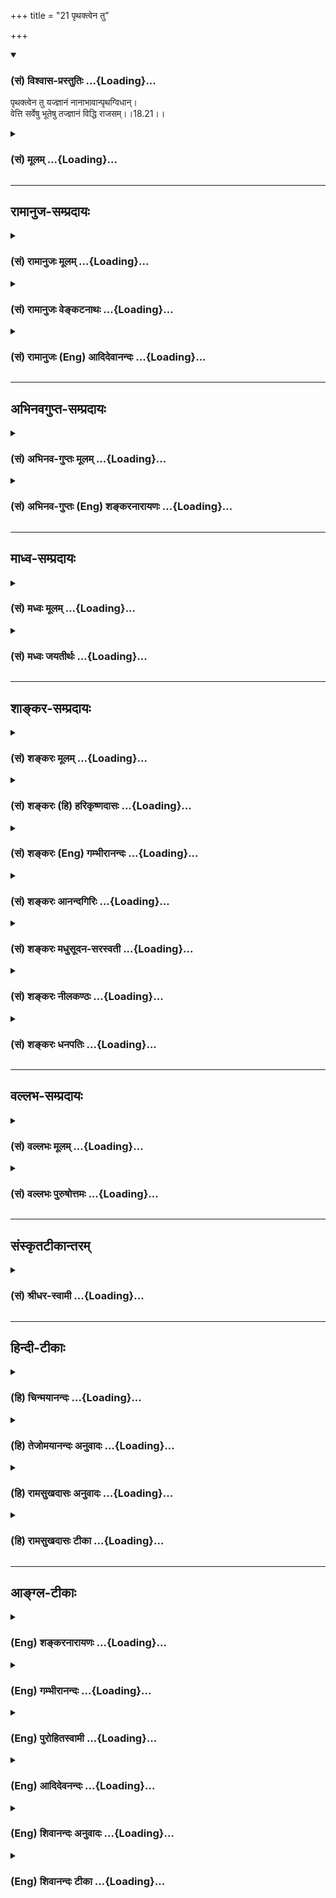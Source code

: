 +++
title = "21 पृथक्त्वेन तु"

+++
<div class="js_include" newlevelforh1="3" title="(सं) विश्वास-प्रस्तुतिः" unfilled url="/purANam/mahAbhAratam/06-bhIShma-parva/02-bhagavad-gItA-parva/saMskRtam/vishvAsa-prastutiH/18_moxa-saMnyAsa-yogaH/21_pRthaktvena_tu.md">
<details open><summary><h3>(सं) विश्वास-प्रस्तुतिः ...{Loading}...</h3></summary>

पृथक्त्वेन तु यज्ज्ञानं नानाभावान्पृथग्विधान्।  
वेत्ति सर्वेषु भूतेषु तज्ज्ञानं विद्धि राजसम्।।18.21।।
</details>
</div>
<div class="js_include collapsed" newlevelforh1="3" title="(सं) मूलम्" unfilled url="/purANam/mahAbhAratam/06-bhIShma-parva/02-bhagavad-gItA-parva/saMskRtam/mUlam/18_moxa-saMnyAsa-yogaH/21_pRthaktvena_tu.md">
<details><summary><h3>(सं) मूलम् ...{Loading}...</h3></summary>

पृथक्त्वेन तु यज्ज्ञानं नानाभावान्पृथग्विधान्।  
वेत्ति सर्वेषु भूतेषु तज्ज्ञानं विद्धि राजसम्।।18.21।।
</details>
</div>


_________________
## रामानुज-सम्प्रदायः
<div class="js_include collapsed" newlevelforh1="3" title="(सं) रामानुजः मूलम्" unfilled url="/purANam/mahAbhAratam/06-bhIShma-parva/02-bhagavad-gItA-parva/saMskRtam/rAmAnujaH/mUlam/18_moxa-saMnyAsa-yogaH/21_pRthaktvena_tu.md">
<details><summary><h3>(सं) रामानुजः मूलम् ...{Loading}...</h3></summary>

।।18.21।।**सर्वेषु भूतेषु** ब्राह्मणादिषु ब्राह्मणाद्याकार**पृथक्त्वेन**
आत्माख्यान् अपि **भावान् नाना**भूतान् सितदीर्घादिपृथक्त्वेन च
**पृथग्विधान्** फलादिसंयोगयोग्यान् कर्माधिकारवेलायां **यद् ज्ञानं वेत्ति
तत् ज्ञानं राजसं विद्धि।**

</details>
</div>
<div class="js_include collapsed" newlevelforh1="3" title="(सं) रामानुजः वेङ्कटनाथः" unfilled url="/purANam/mahAbhAratam/06-bhIShma-parva/02-bhagavad-gItA-parva/saMskRtam/rAmAnujaH/venkaTanAthaH/18_moxa-saMnyAsa-yogaH/21_pRthaktvena_tu.md">
<details><summary><h3>(सं) रामानुजः वेङ्कटनाथः ...{Loading}...</h3></summary>

  
  
।।18.21।। पृथक्त्वेन च पृथग्विधान् पृथक्त्वेन विशेषितानित्यर्थः।
पृथक्त्वादिशब्दानां
पुनरुक्तिपरिहारायाऽऽहब्राह्मणाद्याकारपृथक्त्वेनेतिसर्वेषु भूतेषु इति
विशिष्टानुवादः तत्रभावान् इति विशेष्यनिष्कर्ष
इत्यभिप्रायेणाऽऽहआत्माख्यानपि भावानिति। जातिभेदविशेष्यभेदगुणादिभेदपरतया
पृथक्त्वनानात्वपृथग्विधशब्दानामपुनरुक्तिः। उक्तव्यतिरेकपरतया
फलादिसंयोगयोग्यत्वोक्तिः। ज्ञानं वेत्तीति कर्तृत्वोपचारः।  
  

</details>
</div>
<div class="js_include collapsed" newlevelforh1="3" title="(सं) रामानुजः (Eng) आदिदेवानन्दः" unfilled url="/purANam/mahAbhAratam/06-bhIShma-parva/02-bhagavad-gItA-parva/saMskRtam/rAmAnujaH/english/AdidevAnandaH/18_moxa-saMnyAsa-yogaH/21_pRthaktvena_tu.md">
<details><summary><h3>(सं) रामानुजः (Eng) आदिदेवानन्दः ...{Loading}...</h3></summary>

18.21 Whatever knowledge perceives in Brahmana etc., at the time of
work, the entity known as the Atman as of diverse nature because the
bodies of those beings are tall or fair and are fit to attain the fruits
of work - know that knowledge to be Rajasika. The point is this: It is
not a condemnation of the plurality of Atman. The Atman, though
distinct, is uniform everywhere. The bodily attributes do not affect it.
The knowledge lacking this understanding is stigmatised as Rajasa.

</details>
</div>


_________________
## अभिनवगुप्त-सम्प्रदायः
<div class="js_include collapsed" newlevelforh1="3" title="(सं) अभिनव-गुप्तः मूलम्" unfilled url="/purANam/mahAbhAratam/06-bhIShma-parva/02-bhagavad-gItA-parva/saMskRtam/abhinava-guptaH/mUlam/18_moxa-saMnyAsa-yogaH/21_pRthaktvena_tu.md">
<details><summary><h3>(सं) अभिनव-गुप्तः मूलम् ...{Loading}...</h3></summary>

।।18.20 -- 18.22।। तत्र +++(S adds शरीरे after तत्र )+++ सर्वभूतेषु इत्यादिना
श्लोकत्रयेण ( श्लो.2022 ) ज्ञानकरणस्य त्रैरूप्यमुक्तम्। अत एव येन इति
तृतीया। इयता च ज्ञानकरणसामान्यस्य +++(,; N record an alternative reading
सामर्थ्यस्य for सामान्यस्य by saying सामर्थ्यस्येत्यन्यादर्शे )+++
स्वरूपमुक्तम्। नियतम् इत्यादिना श्लोकत्रयेण ( श्लो. 2325 ) कर्मणो
ज्ञेयकार्यरूपस्य द्वैविध्यम् मुक्तसंगः इत्यादिना श्लोकत्रयेण ( श्लो.
2628 ) तु कर्तुर्द्विरूपस्य संक्षेपेण स्वरूपम् करणविशेषस्य
स्वरूपभेदप्रतिपादनार्थ \[ प्रवृत्तिम् इत्यादिना श्लोकत्रयेण ( 3032 ) \]
बुद्धेस्त्रैविध्यं निरूपितम् +++(S -- विध्यमुपलक्षितम् )+++। तद्द्वारेण
करणान्तराणामपि त्रैविध्यमुपलक्षितम्। करणस्य तु इतिकर्तव्यतापेक्षित्वात्
इतिकर्तव्यतायाश्च धृत्यादिपञ्चकरूपत्वेऽपि; श्रद्धायाः पूर्वमुक्तत्वात्;
विविदिषाविविदिषयोश्च धृतिसुखाभ्यामाक्षेपात् तयोस्त्रैविध्यम् धृत्या यया
इत्यनेन \[ श्लोकत्रयेण ( 3335 ) \] सुखं त्विदानीम् इत्यनेन \[
श्लोकत्रयेण ( 3639 ) \] चोक्तम्। तदाह -- सर्वभूतेषु इत्यादि
समुदाहृतमित्यन्तम्। विभक्ततेषु; देवमनुष्यादितया। पृथक्त्वेन; इह मे
प्रीतिः इह मे द्वेषः इत्यादिबुद्ध्या। अहेतुकम्; कारणमविचार्यैव
अभिनिवेशावेशवशात् क्रोधरागादिग्रहणं यत् तत्तामसंज्ञम्।

</details>
</div>
<div class="js_include collapsed" newlevelforh1="3" title="(सं) अभिनव-गुप्तः (Eng) शङ्करनारायणः" unfilled url="/purANam/mahAbhAratam/06-bhIShma-parva/02-bhagavad-gItA-parva/saMskRtam/abhinava-guptaH/english/shankaranArAyaNaH/18_moxa-saMnyAsa-yogaH/21_pRthaktvena_tu.md">
<details><summary><h3>(सं) अभिनव-गुप्तः (Eng) शङ्करनारायणः ...{Loading}...</h3></summary>

18.21 See Comment under 18.22

</details>
</div>


_________________
## माध्व-सम्प्रदायः
<div class="js_include collapsed" newlevelforh1="3" title="(सं) मध्वः मूलम्" unfilled url="/purANam/mahAbhAratam/06-bhIShma-parva/02-bhagavad-gItA-parva/saMskRtam/madhvaH/mUlam/18_moxa-saMnyAsa-yogaH/21_pRthaktvena_tu.md">
<details><summary><h3>(सं) मध्वः मूलम् ...{Loading}...</h3></summary>

।।18.21।। Sri Madhvacharya did not comment on this sloka. ,

</details>
</div>
<div class="js_include collapsed" newlevelforh1="3" title="(सं) मध्वः जयतीर्थः" unfilled url="/purANam/mahAbhAratam/06-bhIShma-parva/02-bhagavad-gItA-parva/saMskRtam/madhvaH/jayatIrthaH/18_moxa-saMnyAsa-yogaH/21_pRthaktvena_tu.md">
<details><summary><h3>(सं) मध्वः जयतीर्थः ...{Loading}...</h3></summary>

।।18.21।। Sri Jayatirtha did not comment on this sloka.  
  

</details>
</div>


_________________
## शाङ्कर-सम्प्रदायः
<div class="js_include collapsed" newlevelforh1="3" title="(सं) शङ्करः मूलम्" unfilled url="/purANam/mahAbhAratam/06-bhIShma-parva/02-bhagavad-gItA-parva/saMskRtam/shankaraH/mUlam/18_moxa-saMnyAsa-yogaH/21_pRthaktvena_tu.md">
<details><summary><h3>(सं) शङ्करः मूलम् ...{Loading}...</h3></summary>

।।18.21।। --,**पृथक्त्वेन तु** भेदेन प्रतिशरीरम् अन्यत्वेन **यत् ज्ञानं
नानाभावान्** भिन्नान् आत्मनः **पृथग्विधान्** पृथक्प्रकारान्
भिन्नलक्षणान् इत्यर्थः; **वेत्ति** विजानाति यत् ज्ञानं **सर्वेषु
भूतेषु;** ज्ञानस्य कर्तृत्वासंभवात् येन ज्ञानेन वेत्ति इत्यर्थः; **तत्
ज्ञानं विद्धि राजसं** रजोगुणनिर्वृत्तम्।।

</details>
</div>
<div class="js_include collapsed" newlevelforh1="3" title="(सं) शङ्करः (हि) हरिकृष्णदासः" unfilled url="/purANam/mahAbhAratam/06-bhIShma-parva/02-bhagavad-gItA-parva/saMskRtam/shankaraH/hindI/harikRShNadAsaH/18_moxa-saMnyAsa-yogaH/21_pRthaktvena_tu.md">
<details><summary><h3>(सं) शङ्करः (हि) हरिकृष्णदासः ...{Loading}...</h3></summary>

।।18.21।। और जो ज्ञान; सम्पूर्ण भूतोंमें भिन्नभिन्न प्रकारके भिन्नभिन्न
भावोंको; आत्मासे अलग विलक्षण पृथक्रूपसे देखता है; अर्थात् प्रत्येक
शरीरमें अलगअलग अपनेसे दूसरा आत्मा समझता है; उस ज्ञानको तू राजस यानी
रजोगुणसे उत्पन्न हुआ जान। ज्ञानमें कर्तापन होना असम्भव है; इसलिये जो
ज्ञान देखता है इसका आशय यह है कि जिस ज्ञानके द्वारा मनुष्य देखता है।

</details>
</div>
<div class="js_include collapsed" newlevelforh1="3" title="(सं) शङ्करः (Eng) गम्भीरानन्दः" unfilled url="/purANam/mahAbhAratam/06-bhIShma-parva/02-bhagavad-gItA-parva/saMskRtam/shankaraH/english/gambhIrAnandaH/18_moxa-saMnyAsa-yogaH/21_pRthaktvena_tu.md">
<details><summary><h3>(सं) शङ्करः (Eng) गम्भीरानन्दः ...{Loading}...</h3></summary>

18.21 Tu, but; viddhi, know; tat, that; jnanam, knowledge; to be
rajasam, originating from rajas; yat, which; sarvesu bhutesu, amidst all
things; vetti, apprehends-since knowledge cannot be an agent of
hends-since knowledge cannot be an agent of action, therefore the
meaning implied is, 'that, knowledge৷৷.through which one
apprehends৷৷.'-; nana-bhavan, the different entities; prthagvidhan, of
various kinds, i.e., those possessing diverse characteristics and
different from oneself; prthakrvena, as distinct, as separate in each
body.

</details>
</div>
<div class="js_include collapsed" newlevelforh1="3" title="(सं) शङ्करः आनन्दगिरिः" unfilled url="/purANam/mahAbhAratam/06-bhIShma-parva/02-bhagavad-gItA-parva/saMskRtam/shankaraH/AnandagiriH/18_moxa-saMnyAsa-yogaH/21_pRthaktvena_tu.md">
<details><summary><h3>(सं) शङ्करः आनन्दगिरिः ...{Loading}...</h3></summary>

।।18.21।। द्वैतदर्शनान्यपि कानिचिद्भवन्ति सत्त्वनिर्वृत्तानि
सम्यञ्चीत्याशङ्क्याह -- **यानीति।** तेषामसम्यक्त्वे हेतुमाह --
**राजसानीति।** प्रतिदेहमन्यत्वेन भिन्नात्मनो येन ज्ञानेन जानाति
तज्ज्ञानं राजसमिति व्याचष्टे -- **भेदेनेति।** पृथक्त्वं पृथग्विधत्वं च
पुनरुक्तमित्याशङ्क्य हेतुहेतुमत्त्वेन विभागं विवक्षित्वाह --
**भिन्नेति।** ज्ञानस्य ज्ञानकर्तृत्वमयुक्तमित्याशङ्क्याह -- **येनेति।**

</details>
</div>
<div class="js_include collapsed" newlevelforh1="3" title="(सं) शङ्करः मधुसूदन-सरस्वती" unfilled url="/purANam/mahAbhAratam/06-bhIShma-parva/02-bhagavad-gItA-parva/saMskRtam/shankaraH/madhusUdana-sarasvatI/18_moxa-saMnyAsa-yogaH/21_pRthaktvena_tu.md">
<details><summary><h3>(सं) शङ्करः मधुसूदन-सरस्वती ...{Loading}...</h3></summary>

।।18.21।। पृथक्त्वेनेति। तुशब्दः प्रागुक्तसात्त्विकव्यतिरेकप्रदर्शनार्थः।
पृथक्त्वेन भेदेन स्थितेषु सर्वभूतेषु देहादिषु नानाभावान्
प्रतिदेहमन्यानात्मनः पृथग्विधान् सुखदुःखित्वादिरूपेण परस्परविलक्षणान्।
येन ज्ञानेन वेत्तीति वक्तव्ये यज्ज्ञानं वेत्तीति करणे
कर्तृत्वोपचारादेधांसि पचन्तीतिवत्कर्तुरहंकारस्य तद्वृत्त्यभेदाद्वा
तज्ज्ञानं विद्धि राजसमिति पुनर्ज्ञानपदमात्मभेदज्ञानं अनात्मभेदज्ञानं च
परामृशति। तेनात्मनां परस्परं भेदस्तेषामीश्वराद्भेदस्तेभ्य
ईश्वरादन्योन्यतश्चाचेतनवर्गस्य भेद इत्यनौपाधिकभेदपञ्चकज्ञानं
कुतार्किकाणां राजसमेवेत्यभिप्रायः।

</details>
</div>
<div class="js_include collapsed" newlevelforh1="3" title="(सं) शङ्करः नीलकण्ठः" unfilled url="/purANam/mahAbhAratam/06-bhIShma-parva/02-bhagavad-gItA-parva/saMskRtam/shankaraH/nIlakaNThaH/18_moxa-saMnyAsa-yogaH/21_pRthaktvena_tu.md">
<details><summary><h3>(सं) शङ्करः नीलकण्ठः ...{Loading}...</h3></summary>

।।18.21।। भेदज्ञाने राजसत्वमाह -- **पृथक्त्वेनेति।** यत्पृथक्त्वेन
भिन्नत्वेन। ज्ञानं तद्राजसमिति संबन्धः। ,पृथक्त्वेनेत्येतद्विवृणोति।
सर्वेषु भूतेषु पाञ्चभौतिकत्वेनाविशिष्टेषु नानाभावान्
सुरनरतिर्यक्स्थावरत्वभेदेन नानात्वानि। बहुवचनमत्यन्तभेदप्रदर्शनार्थम्।
पृथग्विधान् एकजातीयेष्वपि नरादिषु प्रत्येकं विभिन्नप्रकारान् यज्ज्ञानं
वेत्ति विषयीकरोतीति। येन ज्ञानेन वेत्तीति वक्तव्ये एधांसि
पचन्तीतिवद्यज्ज्ञानं वेत्तिति करणे कर्तृत्वोपचारो बोध्यः। तेनात्मनां
परस्परभेदस्तेषामीश्वराद्भेदस्तेभ्य ईश्वरादन्योन्यतश्च जडवर्गस्य भेद
इत्यनौपाधिकभेदपञ्चकज्ञानं कुतार्किकाणां राजसमेवेत्यभिप्रायः।

</details>
</div>
<div class="js_include collapsed" newlevelforh1="3" title="(सं) शङ्करः धनपतिः" unfilled url="/purANam/mahAbhAratam/06-bhIShma-parva/02-bhagavad-gItA-parva/saMskRtam/shankaraH/dhanapatiH/18_moxa-saMnyAsa-yogaH/21_pRthaktvena_tu.md">
<details><summary><h3>(सं) शङ्करः धनपतिः ...{Loading}...</h3></summary>

।।18.21।। एवमद्वैतवादिनां सात्त्विकमुपादेयमुक्त्वा तार्किकाणां तद्राजसं
हेयमाह -- पृथक्त्वेन त्विति। तुशब्दः
संसारोच्छत्तिहेतुभूतात्पूर्वोक्तात्सात्त्विकाज्ज्ञानात्तदुच्छत्त्यहेतुभूतस्य
प्रत्युत तत्कारणस्य वैलक्षण्यद्योतनार्थः। पृथक्त्वेन प्रतिशरीरमन्यत्वेन
हेतुना पृथग्विधान् भिन्नलक्षणान् नानाभावान् भिन्नात्मनः सर्वेषु भूतेषु
यज्ज्ञानं राजसं रजोनिर्वत्तं विद्धि। यत्पृथकत्वेन स्थितेषु भूतेष्विति तु
दूरान्वयदोषेणआध्याहारदोषेण च ग्रस्तत्वादाचार्यैरुपेक्षितम्।

</details>
</div>


_________________
## वल्लभ-सम्प्रदायः
<div class="js_include collapsed" newlevelforh1="3" title="(सं) वल्लभः मूलम्" unfilled url="/purANam/mahAbhAratam/06-bhIShma-parva/02-bhagavad-gItA-parva/saMskRtam/vallabhaH/mUlam/18_moxa-saMnyAsa-yogaH/21_pRthaktvena_tu.md">
<details><summary><h3>(सं) वल्लभः मूलम् ...{Loading}...</h3></summary>

।।18.21।। पृथक्त्वेनेति स्पष्टम्।

</details>
</div>
<div class="js_include collapsed" newlevelforh1="3" title="(सं) वल्लभः पुरुषोत्तमः" unfilled url="/purANam/mahAbhAratam/06-bhIShma-parva/02-bhagavad-gItA-parva/saMskRtam/vallabhaH/puruShottamaH/18_moxa-saMnyAsa-yogaH/21_pRthaktvena_tu.md">
<details><summary><h3>(सं) वल्लभः पुरुषोत्तमः ...{Loading}...</h3></summary>

  
  
।।18.21।। राजसमाह -- पृथक्त्वेनेति। ज्ञानस्य
सात्त्विकात्मकत्वाद्वक्ष्यमाणज्ञानस्य शब्दमात्रसाम्यज्ञापनाय तुशब्दः।
पृथक्त्वेन क्रीडामयैकराहित्येन तु नानाभावान् अनेकान् जीवान् पृथग्विधान्
नानाभिलाषरूपान् सुखिदुःखीत्यादिपशुपक्षिमनुजतृणस्तम्बादीन् सर्वेषु भूतेषु
येन पश्यति तज्ज्ञानं राजसं विक्षिप्तमानसात्मकं विद्धि।  
  

</details>
</div>


_________________
## संस्कृतटीकान्तरम्
<div class="js_include collapsed" newlevelforh1="3" title="(सं) श्रीधर-स्वामी" unfilled url="/purANam/mahAbhAratam/06-bhIShma-parva/02-bhagavad-gItA-parva/saMskRtam/shrIdhara-svAmI/18_moxa-saMnyAsa-yogaH/21_pRthaktvena_tu.md">
<details><summary><h3>(सं) श्रीधर-स्वामी ...{Loading}...</h3></summary>

।।18.21।। राजसं ज्ञानमाह **-- पृथक्त्वेनेति।** पृथक्त्वेन तु
यज्ज्ञानमित्यस्यैव विवरणं सर्वेषु भूतेषु देहेषु नानाभावान्वस्तुत
एवानेकान्क्षेत्रज्ञान् पृथग्विधान्सुखीदुःखीत्यादिरूपेण विलक्षणान् येन
ज्ञानेन वेत्ति तज्ज्ञानं राजसं विद्धि।

</details>
</div>


_________________
## हिन्दी-टीकाः
<div class="js_include collapsed" newlevelforh1="3" title="(हि) चिन्मयानन्दः" unfilled url="/purANam/mahAbhAratam/06-bhIShma-parva/02-bhagavad-gItA-parva/hindI/chinmayAnandaH/18_moxa-saMnyAsa-yogaH/21_pRthaktvena_tu.md">
<details><summary><h3>(हि) चिन्मयानन्दः ...{Loading}...</h3></summary>

।।18.21।। जब हम इन्द्रिय; मन और बुद्धि के माध्यम से जगत् का अवलोकन करते
हैं; तब; निसन्देह उसमें हमें असंख्य प्रकार के भेद दृष्टिगोचर होते हैं।
परन्तु जो वस्तु जिस रूप में दिखाई देती है; उसके उसी रूप को सत्य समझ लेना
अविवेक का लक्षण है। राजसी पुरुष का मन सदैव चंचल और अस्थिर रहने के कारण
वह कभी शान्त मन से विचार नहीं कर पाता और यही कारण है कि वह दृष्टिगोचर
भेद; जैसे वनस्पति; पशु; मनुष्य आदि को परस्पर सर्वथा भिन्न और सत्य मान
लेता है। ऐसे ज्ञान को राजस ज्ञान कहते हैं।

</details>
</div>
<div class="js_include collapsed" newlevelforh1="3" title="(हि) तेजोमयानन्दः अनुवादः" unfilled url="/purANam/mahAbhAratam/06-bhIShma-parva/02-bhagavad-gItA-parva/hindI/tejomayAnandaH/anuvAdaH/18_moxa-saMnyAsa-yogaH/21_pRthaktvena_tu.md">
<details><summary><h3>(हि) तेजोमयानन्दः अनुवादः ...{Loading}...</h3></summary>

।।18.21।। जिस ज्ञान के द्वारा मनुष्य समस्त भूतों में नाना भावों को
पृथक्-पृथक् जानता है, उस ज्ञान को तुम राजस जानो।।

</details>
</div>
<div class="js_include collapsed" newlevelforh1="3" title="(हि) रामसुखदासः अनुवादः" unfilled url="/purANam/mahAbhAratam/06-bhIShma-parva/02-bhagavad-gItA-parva/hindI/rAmasukhadAsaH/anuvAdaH/18_moxa-saMnyAsa-yogaH/21_pRthaktvena_tu.md">
<details><summary><h3>(हि) रामसुखदासः अनुवादः ...{Loading}...</h3></summary>

।।18.21।। परन्तु जो ज्ञान अर्थात् जिस ज्ञानके द्वारा मनुष्य सम्पूर्ण
प्राणियोंमें अलग-अलग अनेक भावोंको अलग-अलग रूपसे जानता है, उस ज्ञानको तुम
राजस समझो।

</details>
</div>
<div class="js_include collapsed" newlevelforh1="3" title="(हि) रामसुखदासः टीका" unfilled url="/purANam/mahAbhAratam/06-bhIShma-parva/02-bhagavad-gItA-parva/hindI/rAmasukhadAsaH/TIkA/18_moxa-saMnyAsa-yogaH/21_pRthaktvena_tu.md">
<details><summary><h3>(हि) रामसुखदासः टीका ...{Loading}...</h3></summary>

।।18.21।।***व्याख्या --***  **पृथक्त्वेन तु (टिप्पणी प₀ 904.1)
यज्ज्ञानं नानाभावान् पृथग्विधान् --** राजस ज्ञानमें राग की मुख्यता होती
है -- **रजो रागात्मकं विद्धि** (गीता 14। 7)। रागका यह नियम है कि वह
जिसमें आ जाता है; उसमें किसीके प्रति आसक्ति; प्रियता पैदा करा देता है और
किसीके प्रति द्वेष पैदा करा देता है। इस रागके कारण ही मनुष्य; देवता;
यक्षराक्षस; पशुपक्षी; कीटपतङ्ग; वृक्षलता आदि जितने भी चरअचर प्राणी हैं;
उन प्राणियोंकी विभिन्न आकृति; स्वभाव; नाम; रूप; गुण आदिको लेकर राजस
ज्ञानवाला मनुष्य उनमें रहनेवाली एक ही अविनाशी आत्माको तत्त्वसे अलगअलग
समझता है।**वेत्ति सर्वेषु भूतेषु तज्ज्ञानं विद्धि राजसम् --** इसी तरह
जिस ज्ञानसे मनुष्य अलगअलग शरीरोंमें अन्तःकरण; स्वभाव; इन्द्रियाँ; प्राण
आदिके सम्बन्धसे प्राणियोंको भी अलगअलग मानता है; वह ज्ञान राजस कहलाता है।
राजस ज्ञानमें जडचेतनका विवेक नहीं होता।  
  
***सम्बन्ध --***  अब तामस ज्ञानका वर्णन करते हैं।

</details>
</div>


_________________
## आङ्ग्ल-टीकाः
<div class="js_include collapsed" newlevelforh1="3" title="(Eng) शङ्करनारायणः" unfilled url="/purANam/mahAbhAratam/06-bhIShma-parva/02-bhagavad-gItA-parva/english/shankaranArAyaNaH/18_moxa-saMnyAsa-yogaH/21_pRthaktvena_tu.md">
<details><summary><h3>(Eng) शङ्करनारायणः ...{Loading}...</h3></summary>

18.21. That instrument-of-knowledge, by means of which one considers the
varied natures of different sorts in all beings as \[really\]
different-that is regarded to be of the Rajas (Strand).

</details>
</div>
<div class="js_include collapsed" newlevelforh1="3" title="(Eng) गम्भीरानन्दः" unfilled url="/purANam/mahAbhAratam/06-bhIShma-parva/02-bhagavad-gItA-parva/english/gambhIrAnandaH/18_moxa-saMnyAsa-yogaH/21_pRthaktvena_tu.md">
<details><summary><h3>(Eng) गम्भीरानन्दः ...{Loading}...</h3></summary>

18.21 But know that knowledge to be originating from rajas which, amidst
all things, apprehends the different entities of various kinds as
distinct \[As possessing distinct selves.\].

</details>
</div>
<div class="js_include collapsed" newlevelforh1="3" title="(Eng) पुरोहितस्वामी" unfilled url="/purANam/mahAbhAratam/06-bhIShma-parva/02-bhagavad-gItA-parva/english/purohitasvAmI/18_moxa-saMnyAsa-yogaH/21_pRthaktvena_tu.md">
<details><summary><h3>(Eng) पुरोहितस्वामी ...{Loading}...</h3></summary>

18.21 The knowledge which thinks of the manifold existence in all beings
as separate - that comes from Passion.

</details>
</div>
<div class="js_include collapsed" newlevelforh1="3" title="(Eng) आदिदेवनन्दः" unfilled url="/purANam/mahAbhAratam/06-bhIShma-parva/02-bhagavad-gItA-parva/english/AdidevanandaH/18_moxa-saMnyAsa-yogaH/21_pRthaktvena_tu.md">
<details><summary><h3>(Eng) आदिदेवनन्दः ...{Loading}...</h3></summary>

18.21 But that knowledge which sees all beings, by reason of their
individuality, as entities of distinct nature - know that knowledge to
be Rajasika.

</details>
</div>
<div class="js_include collapsed" newlevelforh1="3" title="(Eng) शिवानन्दः अनुवादः" unfilled url="/purANam/mahAbhAratam/06-bhIShma-parva/02-bhagavad-gItA-parva/english/shivAnandaH/anuvAdaH/18_moxa-saMnyAsa-yogaH/21_pRthaktvena_tu.md">
<details><summary><h3>(Eng) शिवानन्दः अनुवादः ...{Loading}...</h3></summary>

18.21 But that knowledge which sees in all beings various entities of
distinct kinds as different from one another know thou that knowledge to
be Rajasic.

</details>
</div>
<div class="js_include collapsed" newlevelforh1="3" title="(Eng) शिवानन्दः टीका" unfilled url="/purANam/mahAbhAratam/06-bhIShma-parva/02-bhagavad-gItA-parva/english/shivAnandaH/TIkA/18_moxa-saMnyAsa-yogaH/21_pRthaktvena_tu.md">
<details><summary><h3>(Eng) शिवानन्दः टीका ...{Loading}...</h3></summary>

18.21 पृथक्त्वेन as different from one another; तु but; यत् which;
ज्ञानम् knowledge; नानाभावान् various entities; पृथग्विधान् of distinct
kinds; वेत्ति knows; सर्वेषु (in) all; भूतेषु in beings; तत् that;
ज्ञानम् knowledge; विद्धि know; राजसम् Rajasic.Commentary Knowledge
which sees As knowledge cannot be an agent; this should be interpreted
to mean knowledge by which one sees.Entities Selves or souls.Different
from one another Regarding them as different in different bodies.The
knowledge that is led by the idea of separateness is passionate.
Enveloping as it does the manifold creation with the veil of
separateness; it deludes even the wise man. Owing to passionate
knowledge; beings appear to be separate and the perception of unity is
also lost sight of. That knowledge which beholds multiplicity in created
objects and differentiates them as being small or great; according to
their form and size; is of passionate nature and tainted. A man with
passionate knowledge sees diversity everywhere. He beholds the many
only.Now I will explain to thee; O Arjuna; knowledge that is of the
ality of darkness; in order that thou mayest avoid it.

</details>
</div>
